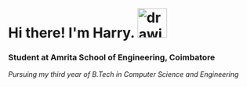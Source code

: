 # Hi there! I'm Harry. <img src="https://camo.githubusercontent.com/8673d2f3b04d1f8473e518444b26d8b53ef8cdc8/68747470733a2f2f656d6f6a69732e736c61636b6d6f6a69732e636f6d2f656d6f6a69732f696d616765732f313533363335313037352f343539342f626c6f622d776176652e6769663f31353336333531303735" alt="drawing" width="60"/> 
<h3>Student at Amrita School of Engineering, Coimbatore</h3>

_Pursuing my third year of B.Tech in Computer Science and Engineering_

<!--
**HarishK501/HarishK501** is a ✨ _special_ ✨ repository because its `README.md` (this file) appears on your GitHub profile.

Here are some ideas to get you started:

- 🔭 I’m currently working on ...
- 🌱 I’m currently learning ...
- 👯 I’m looking to collaborate on ...
- 🤔 I’m looking for help with ...
- 💬 Ask me about ...
- 📫 How to reach me: ...
- 😄 Pronouns: ...
- ⚡ Fun fact: ...
-->
